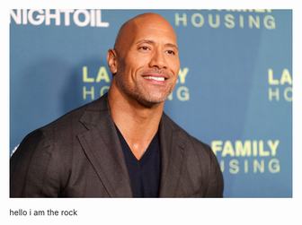 
<html>
<head>
  <style> img{width:1000px;}</style>
</head>
<body>
<img src="GettyImages-942494284.png">
  <p>hello i am the rock</p>
</body>
</html>  
